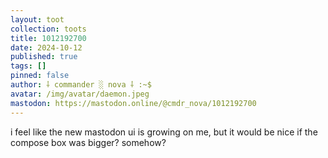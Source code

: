 ```yaml
---
layout: toot
collection: toots
title: 1012192700
date: 2024-10-12
published: true
tags: []
pinned: false
author: ⸸ commander ░ nova ⸸ :~$
avatar: /img/avatar/daemon.jpeg
mastodon: https://mastodon.online/@cmdr_nova/1012192700
---
```


i feel like the new mastodon ui is growing on me, but it would be nice if the compose box was bigger? somehow?

